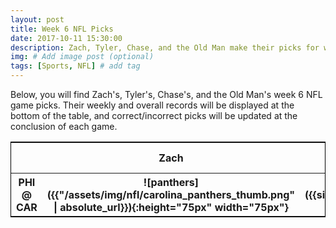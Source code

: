 ```yaml
---
layout: post
title: Week 6 NFL Picks
date: 2017-10-11 15:30:00
description: Zach, Tyler, Chase, and the Old Man make their picks for week 6 games in the NFL.
img: # Add image post (optional)
tags: [Sports, NFL] # add tag
---
```

Below, you will find Zach's, Tyler's, Chase's, and the Old Man's week 6 NFL game picks. Their weekly and overall records will be displayed
at the bottom of the table, and correct/incorrect picks will be updated at the conclusion of each game.
<style>
    .test {
        border: 1px solid black;
    }
    th td {
        padding: 5px;
        text-align: center;
    }
</style>
<table class='test' align='center'>
    <tr>
        <th></th>
        <th>Zach</th>
        <th>Tyler</th>
        <th>Chase</th>
        <th>Old Man</th>
    </tr>
    <tr>
        <th>PHI @ CAR</th>
        <th markdown="1">![panthers]({{"/assets/img/nfl/carolina_panthers_thumb.png" | absolute_url}}){:height="75px" width="75px"}</th>
        <th markdown="1">![Eagles]({{site.baseurl}}/assets/img/nfl/philadelphia_eagles_thumb.png){:height="75px" width="75px"}</th>
        <td>N/A</td>
        <td>N/A</td>
    </tr>
</table>
